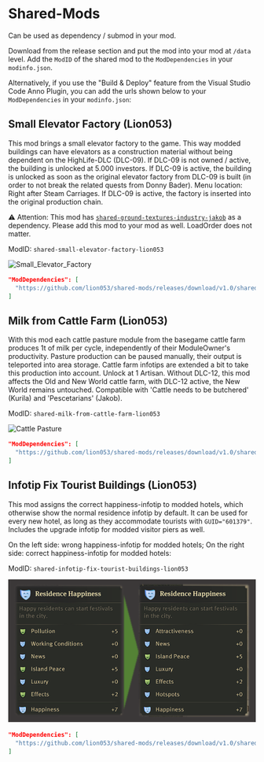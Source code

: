 # Shared-Mods

Can be used as dependency / submod in your mod. 

Download from the release section and put the mod into your mod at `/data` level. Add the `ModID` of the shared mod to the `ModDependencies` in your `modinfo.json`.

Alternatively, if you use the "Build & Deploy" feature from the Visual Studio Code Anno Plugin, you can add the urls shown below to your `ModDependencies` in your `modinfo.json`: 

## Small Elevator Factory (Lion053)

This mod brings a small elevator factory to the game. This way modded buildings can have elevators as a construction material without being dependent on the HighLife-DLC (DLC-09). If DLC-09 is not owned / active, the building is unlocked at 5.000 investors. If DLC-09 is active, the building is unlocked as soon as the original elevator factory from DLC-09 is built (in order to not break the related quests from Donny Bader). Menu location: Right after Steam Carriages. If DLC-09 is active, the factory is inserted into the original production chain. 

⚠ Attention: This mod has [`shared-ground-textures-industry-jakob`](https://github.com/jakobharder/anno1800-shared-mods/releases) as a dependency. Please add this mod to your mod as well. LoadOrder does not matter.   

ModID: `shared-small-elevator-factory-lion053`

![Small_Elevator_Factory](/sources/small_elevator_factory.png)
```json
"ModDependencies": [
  "https://github.com/lion053/shared-mods/releases/download/v1.0/shared-milk-from-cattle-farm-lion053.zip"
]
```

## Milk from Cattle Farm (Lion053)

With this mod each cattle pasture module from the basegame cattle farm produces 1t of milk per cycle, independently of their ModuleOwner's productivity. Pasture production can be paused manually, their output is teleported into area storage. Cattle farm infotips are extended a bit to take this production into account. Unlock at 1 Artisan. Without DLC-12, this mod affects the Old and New World cattle farm, with DLC-12 active, the New World remains untouched. Compatible with 'Cattle needs to be butchered' (Kurila) and 'Pescetarians' (Jakob). 

ModID: `shared-milk-from-cattle-farm-lion053`

![Cattle Pasture](/sources/cattle_pasture.png)
```json
"ModDependencies": [
  "https://github.com/lion053/shared-mods/releases/download/v1.0/shared-milk-from-cattle-farm-lion053.zip"
]
```

## Infotip Fix Tourist Buildings (Lion053)

This mod assigns the correct happiness-infotip to modded hotels, which otherwise show the normal residence infotip by default. It can be used for every new hotel, as long as they accommodate tourists with `GUID="601379"`. Includes the upgrade infotip for modded visitor piers as well.

On the left side: wrong happiness-infotip for modded hotels; On the right side: correct happiness-infotip for modded hotels:

ModID: `shared-infotip-fix-tourist-buildings-lion053`

![Happiness-Infotip](/sources/infotip_tourists.png)

```json
"ModDependencies": [
  "https://github.com/lion053/shared-mods/releases/download/v1.0/shared-infotip-fix-tourist-buildings-lion053.zip"
]
```
